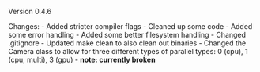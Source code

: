 Version 0.4.6

Changes:
    - Added stricter compiler flags
    - Cleaned up some code
    - Added some error handling
    - Added some better filesystem handling
    - Changed .gitignore
    - Updated make clean to also clean out binaries
    - Changed the Camera class to allow for three different types of parallel types: 0 (cpu), 1 (cpu, multi), 3 (gpu)
    - **note: currently broken**